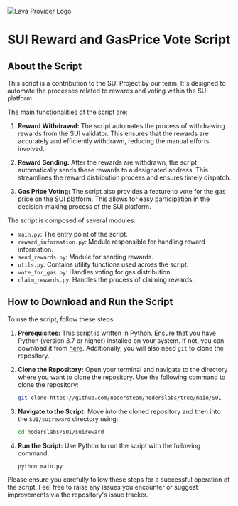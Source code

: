 ![Lava Provider Logo](https://github.com/nodersteam/picture/blob/main/suipic.png?raw=true)

# SUI Reward and GasPrice Vote Script

## About the Script

This script is a contribution to the SUI Project by our team. It's designed to automate the processes related to rewards and voting within the SUI platform.

The main functionalities of the script are:

1. **Reward Withdrawal:** The script automates the process of withdrawing rewards from the SUI validator. This ensures that the rewards are accurately and efficiently withdrawn, reducing the manual efforts involved.

2. **Reward Sending:** After the rewards are withdrawn, the script automatically sends these rewards to a designated address. This streamlines the reward distribution process and ensures timely dispatch.

3. **Gas Price Voting:** The script also provides a feature to vote for the gas price on the SUI platform. This allows for easy participation in the decision-making process of the SUI platform.

The script is composed of several modules:

- `main.py`: The entry point of the script.
- `reward_information.py`: Module responsible for handling reward information.
- `send_rewards.py`: Module for sending rewards.
- `utils.py`: Contains utility functions used across the script.
- `vote_for_gas.py`: Handles voting for gas distribution.
- `claim_rewards.py`: Handles the process of claiming rewards.

## How to Download and Run the Script

To use the script, follow these steps:

1. **Prerequisites:** This script is written in Python. Ensure that you have Python (version 3.7 or higher) installed on your system. If not, you can download it from [here](https://www.python.org/downloads/). Additionally, you will also need `git` to clone the repository.

2. **Clone the Repository:** Open your terminal and navigate to the directory where you want to clone the repository. Use the following command to clone the repository:

    ```bash
    git clone https://github.com/nodersteam/noderslabs/tree/main/SUI
    ```

3. **Navigate to the Script:** Move into the cloned repository and then into the `SUI/suireward` directory using:

    ```bash
    cd noderslabs/SUI/suireward
    ```

4. **Run the Script:** Use Python to run the script with the following command:

    ```bash
    python main.py
    ```

Please ensure you carefully follow these steps for a successful operation of the script. Feel free to raise any issues you encounter or suggest improvements via the repository's issue tracker.
